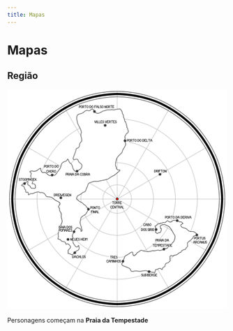 ```yaml
---
title: Mapas
---
```


# Mapas

## Região

![Mapa geral da região](/static/losara.png)

Personagens começam na **Praia da Tempestade**